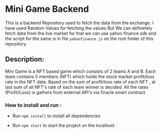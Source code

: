 # Mini Game Backend
This is a backend Repository used to fetch the data from the exchange. I have used Random Values for fetching the values But We can definetely fetch data from the live market for that we can use yahoo finance sdk and the script for the same is in file `yahoofinance.js` on the root folder of this repository.

## Description:
 
Mini Game is a NFT based game which consists of 2 teams A and B. Each team contains 5 members (NFT) which holds the stock market profit/loss rate in the NFT data. Based on the sum of profit/loss rate of each NFT , at last sum of all NFT's rate of each team winner is decided. All the rates (Profit/Loss) is gathers from external API's via Oracle smart contract.


### How to install and run :

- Run `npm install` to install all dependencies

- Run `npm start` to start the project on the localhost
